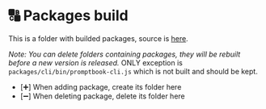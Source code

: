 # 🔠 Packages build

This is a folder with builded packages, source is [here](../src/_packages/).

_Note: You can delete folders containing packages, they will be rebuilt before a new version is released._
ONLY exception is `packages/cli/bin/promptbook-cli.js` which is not built and should be kept.

-   [➕] When adding package, create its folder here
-   [➖] When deleting package, delete its folder here
